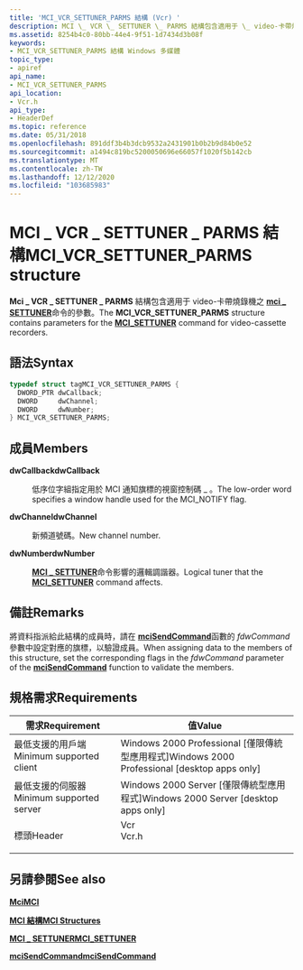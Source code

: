 ```yaml
---
title: 'MCI_VCR_SETTUNER_PARMS 結構 (Vcr) '
description: MCI \_ VCR \_ SETTUNER \_ PARMS 結構包含適用于 \_ video-卡帶燒錄機之 mci SETTUNER 命令的參數。
ms.assetid: 8254b4c0-80bb-44e4-9f51-1d7434d3b08f
keywords:
- MCI_VCR_SETTUNER_PARMS 結構 Windows 多媒體
topic_type:
- apiref
api_name:
- MCI_VCR_SETTUNER_PARMS
api_location:
- Vcr.h
api_type:
- HeaderDef
ms.topic: reference
ms.date: 05/31/2018
ms.openlocfilehash: 891ddf3b4b3dcb9532a2431901b0b2b9d84b0e52
ms.sourcegitcommit: a1494c819bc5200050696e66057f1020f5b142cb
ms.translationtype: MT
ms.contentlocale: zh-TW
ms.lasthandoff: 12/12/2020
ms.locfileid: "103685983"
---
```

# <a name="mci_vcr_settuner_parms-structure"></a><span data-ttu-id="11ce8-104">MCI \_ VCR \_ SETTUNER \_ PARMS 結構</span><span class="sxs-lookup"><span data-stu-id="11ce8-104">MCI\_VCR\_SETTUNER\_PARMS structure</span></span>

<span data-ttu-id="11ce8-105">**Mci \_ VCR \_ SETTUNER \_ PARMS** 結構包含適用于 video-卡帶燒錄機之 [**mci \_ SETTUNER**](mci-settuner.md)命令的參數。</span><span class="sxs-lookup"><span data-stu-id="11ce8-105">The **MCI\_VCR\_SETTUNER\_PARMS** structure contains parameters for the [**MCI\_SETTUNER**](mci-settuner.md) command for video-cassette recorders.</span></span>

## <a name="syntax"></a><span data-ttu-id="11ce8-106">語法</span><span class="sxs-lookup"><span data-stu-id="11ce8-106">Syntax</span></span>


```C++
typedef struct tagMCI_VCR_SETTUNER_PARMS {
  DWORD_PTR dwCallback;
  DWORD     dwChannel;
  DWORD     dwNumber;
} MCI_VCR_SETTUNER_PARMS;
```



## <a name="members"></a><span data-ttu-id="11ce8-107">成員</span><span class="sxs-lookup"><span data-stu-id="11ce8-107">Members</span></span>

<dl> <dt>

<span data-ttu-id="11ce8-108">**dwCallback**</span><span class="sxs-lookup"><span data-stu-id="11ce8-108">**dwCallback**</span></span>
</dt> <dd>

<span data-ttu-id="11ce8-109">低序位字組指定用於 MCI 通知旗標的視窗控制碼 \_ 。</span><span class="sxs-lookup"><span data-stu-id="11ce8-109">The low-order word specifies a window handle used for the MCI\_NOTIFY flag.</span></span>

</dd> <dt>

<span data-ttu-id="11ce8-110">**dwChannel**</span><span class="sxs-lookup"><span data-stu-id="11ce8-110">**dwChannel**</span></span>
</dt> <dd>

<span data-ttu-id="11ce8-111">新頻道號碼。</span><span class="sxs-lookup"><span data-stu-id="11ce8-111">New channel number.</span></span>

</dd> <dt>

<span data-ttu-id="11ce8-112">**dwNumber**</span><span class="sxs-lookup"><span data-stu-id="11ce8-112">**dwNumber**</span></span>
</dt> <dd>

<span data-ttu-id="11ce8-113">[**MCI \_ SETTUNER**](mci-settuner.md)命令影響的邏輯調諧器。</span><span class="sxs-lookup"><span data-stu-id="11ce8-113">Logical tuner that the [**MCI\_SETTUNER**](mci-settuner.md) command affects.</span></span>

</dd> </dl>

## <a name="remarks"></a><span data-ttu-id="11ce8-114">備註</span><span class="sxs-lookup"><span data-stu-id="11ce8-114">Remarks</span></span>

<span data-ttu-id="11ce8-115">將資料指派給此結構的成員時，請在 [**mciSendCommand**](/previous-versions//dd757160(v=vs.85))函數的 *fdwCommand* 參數中設定對應的旗標，以驗證成員。</span><span class="sxs-lookup"><span data-stu-id="11ce8-115">When assigning data to the members of this structure, set the corresponding flags in the *fdwCommand* parameter of the [**mciSendCommand**](/previous-versions//dd757160(v=vs.85)) function to validate the members.</span></span>

## <a name="requirements"></a><span data-ttu-id="11ce8-116">規格需求</span><span class="sxs-lookup"><span data-stu-id="11ce8-116">Requirements</span></span>



| <span data-ttu-id="11ce8-117">需求</span><span class="sxs-lookup"><span data-stu-id="11ce8-117">Requirement</span></span> | <span data-ttu-id="11ce8-118">值</span><span class="sxs-lookup"><span data-stu-id="11ce8-118">Value</span></span> |
|-------------------------------------|----------------------------------------------------------------------------------|
| <span data-ttu-id="11ce8-119">最低支援的用戶端</span><span class="sxs-lookup"><span data-stu-id="11ce8-119">Minimum supported client</span></span><br/> | <span data-ttu-id="11ce8-120">Windows 2000 Professional \[僅限傳統型應用程式\]</span><span class="sxs-lookup"><span data-stu-id="11ce8-120">Windows 2000 Professional \[desktop apps only\]</span></span><br/>                       |
| <span data-ttu-id="11ce8-121">最低支援的伺服器</span><span class="sxs-lookup"><span data-stu-id="11ce8-121">Minimum supported server</span></span><br/> | <span data-ttu-id="11ce8-122">Windows 2000 Server \[僅限傳統型應用程式\]</span><span class="sxs-lookup"><span data-stu-id="11ce8-122">Windows 2000 Server \[desktop apps only\]</span></span><br/>                             |
| <span data-ttu-id="11ce8-123">標頭</span><span class="sxs-lookup"><span data-stu-id="11ce8-123">Header</span></span><br/>                   | <dl> <span data-ttu-id="11ce8-124"><dt>Vcr</dt></span><span class="sxs-lookup"><span data-stu-id="11ce8-124"><dt>Vcr.h</dt></span></span> </dl> |



## <a name="see-also"></a><span data-ttu-id="11ce8-125">另請參閱</span><span class="sxs-lookup"><span data-stu-id="11ce8-125">See also</span></span>

<dl> <dt>

[<span data-ttu-id="11ce8-126">**Mci**</span><span class="sxs-lookup"><span data-stu-id="11ce8-126">**MCI**</span></span>](mci.md)
</dt> <dt>

[<span data-ttu-id="11ce8-127">**MCI 結構**</span><span class="sxs-lookup"><span data-stu-id="11ce8-127">**MCI Structures**</span></span>](mci-structures.md)
</dt> <dt>

[<span data-ttu-id="11ce8-128">**MCI \_ SETTUNER**</span><span class="sxs-lookup"><span data-stu-id="11ce8-128">**MCI\_SETTUNER**</span></span>](mci-settuner.md)
</dt> <dt>

<span data-ttu-id="11ce8-129">[**mciSendCommand**](/previous-versions//dd757160(v=vs.85))</span><span class="sxs-lookup"><span data-stu-id="11ce8-129">[**mciSendCommand**](/previous-versions//dd757160(v=vs.85))</span></span>
</dt> </dl>

 

